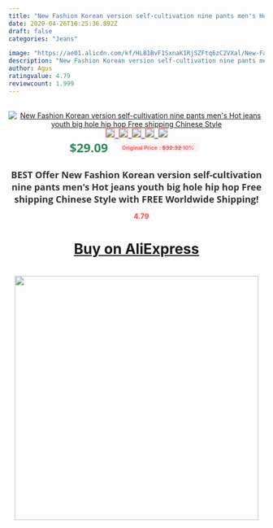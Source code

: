 ```yaml
---
title: "New Fashion Korean version self-cultivation nine pants men's Hot jeans youth big hole hip hop Free shipping Chinese Style"
date: 2020-04-26T10:25:36.892Z
draft: false
categories: "Jeans"

image: "https://ae01.alicdn.com/kf/HLB1BvF1SxnaK1RjSZFtq6zC2VXal/New-Fashion-Korean-version-self-cultivation-nine-pants-men-s-Hot-jeans-youth-big-hole-hip.jpg"
description: "New Fashion Korean version self-cultivation nine pants men's Hot jeans youth big hole hip hop Free shipping Chinese Style"
author: Agus
ratingvalue: 4.79
reviewcount: 1.999
---
```

<br>
<div style="text-align: center;">
<a href="https://s.click.aliexpress.com/e/_AfhOnb" target="_blank" rel="nofollow noopener noreferrer"><img alt="New Fashion Korean version self-cultivation nine pants men's Hot jeans youth big hole hip hop Free shipping Chinese Style" class="magnifier-image" src="https://ae01.alicdn.com/kf/HLB1BvF1SxnaK1RjSZFtq6zC2VXal/New-Fashion-Korean-version-self-cultivation-nine-pants-men-s-Hot-jeans-youth-big-hole-hip.jpg_640x640.jpg">
<br>
<img style="border:1px solid salmon" src="https://ae01.alicdn.com/kf/HLB1BvF1SxnaK1RjSZFtq6zC2VXal/New-Fashion-Korean-version-self-cultivation-nine-pants-men-s-Hot-jeans-youth-big-hole-hip.jpg_120x120.jpg">&nbsp;&nbsp;<img style="border:1px solid salmon" src="https://ae01.alicdn.com/kf/HLB1ejNwSCzqK1RjSZFjq6zlCFXaE/New-Fashion-Korean-version-self-cultivation-nine-pants-men-s-Hot-jeans-youth-big-hole-hip.jpg_120x120.jpg">&nbsp;&nbsp;<img style="border:1px solid salmon" src="https://ae01.alicdn.com/kf/HLB1XAFLSxYaK1RjSZFnq6y80pXa4/New-Fashion-Korean-version-self-cultivation-nine-pants-men-s-Hot-jeans-youth-big-hole-hip.jpg_120x120.jpg">&nbsp;&nbsp;<img style="border:1px solid salmon" src="https://ae01.alicdn.com/kf/HLB1F7xySAvoK1RjSZFDq6xY3pXa7/New-Fashion-Korean-version-self-cultivation-nine-pants-men-s-Hot-jeans-youth-big-hole-hip.jpg_120x120.jpg">&nbsp;&nbsp;<img style="border:1px solid salmon" src="https://ae01.alicdn.com/kf/HLB1rspHSwHqK1RjSZFkq6x.WFXao/New-Fashion-Korean-version-self-cultivation-nine-pants-men-s-Hot-jeans-youth-big-hole-hip.jpg_120x120.jpg"></a></div><br0>
<div style="text-align: center;"><span style="background-color: white; border: 0px; box-sizing: border-box; color: seagreen; display: inline-block; font-family: &quot;open sans&quot; , &quot;arial&quot; , &quot;helvetica&quot; , sans-serif , &quot;heiti&quot;; font-size: 24px; font-stretch: inherit; font-weight: 700; line-height: inherit; margin: 0px 10px 0px 0px; padding: 0px; vertical-align: middle;">$29.09 </span>
<span style="background: rgb(255 , 241 , 241); border-radius: 3px; border: 0px; box-sizing: border-box; color: #ff4747; display: inline-block; font-family: inherit; font-size: 12px; font-stretch: inherit; font-style: inherit; font-variant: inherit; font-weight: 600; line-height: inherit; margin: 0px; padding: 2px 5px; transform: scale(0.9); vertical-align: middle;">Original Price : <b style="text-decoration: line-through;">$32.32 </b> 10%&nbsp;&nbsp;</span></div>
<h1 style="color: #333333; display: inline-block; font-family: &quot;open sans&quot; , &quot;arial&quot; , &quot;helvetica&quot; , sans-serif , &quot;heiti&quot;; font-size: 18px; font-stretch: inherit; font-weight: 700; text-align: center;">BEST Offer New Fashion Korean version self-cultivation nine pants men's Hot jeans youth big hole hip hop Free shipping Chinese Style with FREE Worldwide Shipping!</h1>
<div style="color: #ff4747; text-align: center;">
<img src="https://4.bp.blogspot.com/-M0ZcTcb-5uY/XleCXlxnR4I/AAAAAAAAAEc/OrjgMkXV1oMQFaCRZj5HQwOCBcu3w1FegCPcBGAYYCw/s1600/star.png" style="height: 15px;">&nbsp;<b>4.79</b></div>
<div class="button_cont" align="center"><a class="buynow_a" href="https://s.click.aliexpress.com/e/_AfhOnb" target="_blank" rel="nofollow noopener noreferrer"><H1>Buy on AliExpress</H1></a></div><br>
<div class="separator" style="clear: both; text-align: center;">
<img src="https://lh3.googleusercontent.com/-pTy5HemUv9M/XlePHvY0dAI/AAAAAAAAAE4/0nX5iRUoIWY8eMW9Dpxeirr157OZliDIgCLcBGAsYHQ/s1600/badge.gif" width="480">
</div>
